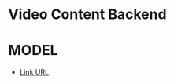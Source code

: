 # Video Content Backend

# MODEL

- [Link URL](https://app.eraser.io/workspace/YtPqZ1VogxGy1jzIDkzj)